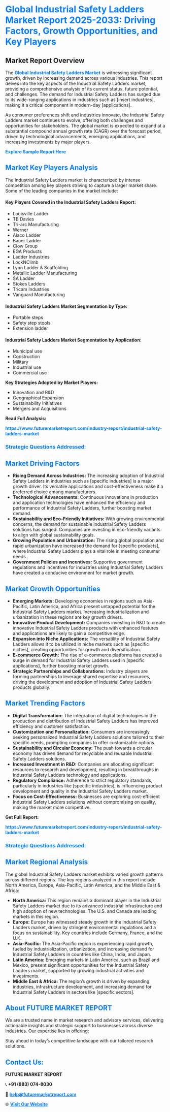 <h1 style="color: #007BFF;">Global Industrial Safety Ladders Market Report 2025-2033: Driving Factors, Growth Opportunities, and Key Players</h1>

<section id="overview">
<h2>Market Report Overview</h2>
<p>The <a href="https://www.futuremarketreport.com/industry-report/industrial-safety-ladders-market" style="color: #007BFF; text-decoration: none;"><strong>Global Industrial Safety Ladders Market</strong></a> is witnessing significant growth, driven by increasing demand across various industries. This report delves into the key aspects of the Industrial Safety Ladders market, providing a comprehensive analysis of its current status, future potential, and challenges. The demand for Industrial Safety Ladders has surged due to its wide-ranging applications in industries such as [insert industries], making it a critical component in modern-day [applications].</p>
<p>As consumer preferences shift and industries innovate, the Industrial Safety Ladders market continues to evolve, offering both challenges and opportunities for stakeholders. The global market is expected to expand at a substantial compound annual growth rate (CAGR) over the forecast period, driven by technological advancements, emerging applications, and increasing investments by major players.</p>
</section>

<section id="overview">
<p><a href="https://www.futuremarketreport.com/request-sample/reportId=63293" style="color: #007BFF; text-decoration: none;"><strong>Explore Sample Report Here</strong></a></p>
</section>

<section id="key-players">
<h2 style="color: #007BFF;">Market Key Players Analysis</h2>
<p>The Industrial Safety Ladders market is characterized by intense competition among key players striving to capture a larger market share. Some of the leading companies in the market include:</p>
<h4>Key Players Covered in the Industrial Safety Ladders Report:</h4>
<ul><li>Louisville Ladder</li><li>TB Davies</li><li>Tri-arc Manufacturing</li><li>Werner</li><li>Alaco Ladder</li><li>Bauer Ladder</li><li>Clow Group</li><li>EGA Products</li><li>Ladder Industries</li><li>LockNClimb</li><li>Lynn Ladder &amp; Scaffolding</li><li>Metallic Ladder Manufacturing</li><li>SA Ladder</li><li>Stokes Ladders</li><li>Tricam Industries</li><li>Vanguard Manufacturing</li></ul>
<h4>Industrial Safety Ladders Market Segmentation by Type:</h4>
<ul><li>Portable steps</li><li>Safety step stools</li><li>Extension ladder</li></ul>

<h4>Industrial Safety Ladders Market Segmentation by Application:</h4>
<ul><li>Municipal use</li><li>Construction</li><li>Military</li><li>Industrial use</li><li>Commercial use</li></ul>
<p><strong>Key Strategies Adopted by Market Players:</strong></p>
<ul>
<li>Innovation and R&D</li>
<li>Geographical Expansion</li>
<li>Sustainability Initiatives</li>
<li>Mergers and Acquisitions</li>
</ul>
</section>

<section>
<p><strong>Read Full Analysis: </strong></p><a href="https://www.futuremarketreport.com/industry-report/industrial-safety-ladders-market" style="color: #007BFF; text-decoration: none;"><strong>https://www.futuremarketreport.com/industry-report/industrial-safety-ladders-market</strong></a>
<h3 style="color: #007BFF;">Strategic Questions Addressed:</h3>
</section>

<section id="driving-factors">
<h2 style="color: #007BFF;">Market Driving Factors</h2>
<ul>
<li><strong>Rising Demand Across Industries:</strong> The increasing adoption of Industrial Safety Ladders in industries such as [specific industries] is a major growth driver. Its versatile applications and cost-effectiveness make it a preferred choice among manufacturers.</li>
<li><strong>Technological Advancements:</strong> Continuous innovations in production and application technologies have enhanced the efficiency and performance of Industrial Safety Ladders, further boosting market demand.</li>
<li><strong>Sustainability and Eco-Friendly Initiatives:</strong> With growing environmental concerns, the demand for sustainable Industrial Safety Ladders solutions has surged. Companies are investing in eco-friendly variants to align with global sustainability goals.</li>
<li><strong>Growing Population and Urbanization:</strong> The rising global population and rapid urbanization have increased the demand for [specific products], where Industrial Safety Ladders plays a vital role in meeting consumer needs.</li>
<li><strong>Government Policies and Incentives:</strong> Supportive government regulations and incentives for industries using Industrial Safety Ladders have created a conducive environment for market growth.</li>
</ul>
</section>

<section id="growth-opportunities">
<h2 style="color: #007BFF;">Market Growth Opportunities</h2>
<ul>
<li><strong>Emerging Markets:</strong> Developing economies in regions such as Asia-Pacific, Latin America, and Africa present untapped potential for the Industrial Safety Ladders market. Increasing industrialization and urbanization in these regions are key growth drivers.</li>
<li><strong>Innovative Product Development:</strong> Companies investing in R&D to create innovative Industrial Safety Ladders products with enhanced features and applications are likely to gain a competitive edge.</li>
<li><strong>Expansion into Niche Applications:</strong> The versatility of Industrial Safety Ladders allows it to be utilized in niche markets such as [specific niches], creating opportunities for growth and diversification.</li>
<li><strong>E-commerce Growth:</strong> The rise of e-commerce platforms has created a surge in demand for Industrial Safety Ladders used in [specific applications], further boosting market growth.</li>
<li><strong>Strategic Partnerships and Collaborations:</strong> Industry players are forming partnerships to leverage shared expertise and resources, driving the development and adoption of Industrial Safety Ladders products globally.</li>
</ul>
</section>

<section id="trending-factors">
<h2 style="color: #007BFF;">Market Trending Factors</h2>
<ul>
<li><strong>Digital Transformation:</strong> The integration of digital technologies in the production and distribution of Industrial Safety Ladders has improved efficiency and customer satisfaction.</li>
<li><strong>Customization and Personalization:</strong> Consumers are increasingly seeking personalized Industrial Safety Ladders solutions tailored to their specific needs, prompting companies to offer customizable options.</li>
<li><strong>Sustainability and Circular Economy:</strong> The push towards a circular economy has driven demand for recyclable and reusable Industrial Safety Ladders solutions.</li>
<li><strong>Increased Investment in R&D:</strong> Companies are allocating significant resources to research and development, resulting in breakthroughs in Industrial Safety Ladders technology and applications.</li>
<li><strong>Regulatory Compliance:</strong> Adherence to strict regulatory standards, particularly in industries like [specific industries], is influencing product development and quality in the Industrial Safety Ladders market.</li>
<li><strong>Focus on Cost-Effectiveness:</strong> Businesses are exploring cost-efficient Industrial Safety Ladders solutions without compromising on quality, making the market more competitive.</li>
</ul>
</section>

<section>
<p><strong>Get Full Report: </strong></p><a href="https://www.futuremarketreport.com/industry-report/industrial-safety-ladders-market" style="color: #007BFF; text-decoration: none;"><strong>https://www.futuremarketreport.com/industry-report/industrial-safety-ladders-market</strong></a>
<h3 style="color: #007BFF;">Strategic Questions Addressed:</h3>
</section>


<section id="regional-analysis">
<h2 style="color: #007BFF;">Market Regional Analysis</h2>
<p>The global Industrial Safety Ladders market exhibits varied growth patterns across different regions. The key regions analyzed in this report include North America, Europe, Asia-Pacific, Latin America, and the Middle East & Africa:</p>
<ul>
<li><strong>North America:</strong> This region remains a dominant player in the Industrial Safety Ladders market due to its advanced industrial infrastructure and high adoption of new technologies. The U.S. and Canada are leading markets in this region.</li>
<li><strong>Europe:</strong> Europe has witnessed steady growth in the Industrial Safety Ladders market, driven by stringent environmental regulations and a focus on sustainability. Key countries include Germany, France, and the U.K.</li>
<li><strong>Asia-Pacific:</strong> The Asia-Pacific region is experiencing rapid growth, fueled by industrialization, urbanization, and increasing demand for Industrial Safety Ladders in countries like China, India, and Japan.</li>
<li><strong>Latin America:</strong> Emerging markets in Latin America, such as Brazil and Mexico, present significant opportunities for the Industrial Safety Ladders market, supported by growing industrial activities and investments.</li>
<li><strong>Middle East & Africa:</strong> The region’s growth is driven by expanding industries, infrastructure development, and increasing demand for Industrial Safety Ladders in sectors like [specific sectors].</li>
</ul>
</section>

<footer>
<h2 style="color: #007BFF;">About FUTURE MARKET REPORT</h2>
<p>We are a trusted name in market research and advisory services, delivering actionable insights and strategic support to businesses across diverse industries. Our expertise lies in offering:</p>

<p>Stay ahead in today’s competitive landscape with our tailored research solutions.</p>

<h2 style="color: #007BFF;">Contact Us:</h2>
<p><strong>FUTURE MARKET REPORT</strong></p>
<p>📞 <strong>+91 (883) 074-8030</strong></p>
<p>📧 <strong><a href="mailto:help@futuremarketreport.com" style="color: #007BFF;">help@futuremarketreport.com</a></strong></p>
<p>🌐 <strong><a href="https://www.futuremarketreport.com/" style="color: #007BFF;">Visit Our Website</a></strong></p>
</footer>